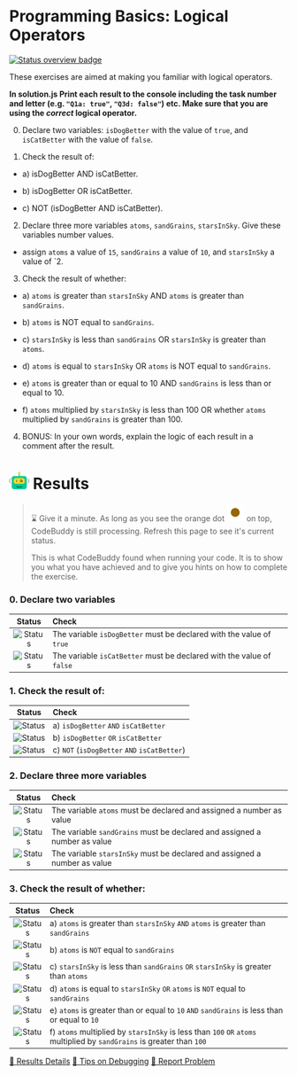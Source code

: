 # Programming Basics: Logical Operators
[![Status overview badge](../../blob/badges/.github/badges/main/badge.svg)](#-results)

These exercises are aimed at making you familiar with logical operators.

**In solution.js Print each result to the console including the task number and letter (e.g. `"Q1a: true"`, `"Q3d: false"`) etc. Make sure that you are using the *correct* logical operator.**

0. Declare two variables: `isDogBetter` with the value of `true`, and `isCatBetter` with the value of `false`.

1. Check the result of:

- a) isDogBetter AND isCatBetter.

- b) isDogBetter OR isCatBetter.

- c) NOT (isDogBetter AND isCatBetter).

2. Declare three more variables `atoms`, `sandGrains`, `starsInSky`. Give these variables number values.
- assign `atoms` a value of `15`, `sandGrains` a value of `10`, and `starsInSky` a value of `2.

3. Check the result of whether:

- a) `atoms` is greater than `starsInSky` AND `atoms` is greater than `sandGrains`.

- b) `atoms` is NOT equal to `sandGrains`.

- c) `starsInSky` is less than `sandGrains` OR `starsInSky` is greater than `atoms`.

- d) `atoms` is equal to `starsInSky` OR `atoms` is NOT equal to `sandGrains`.

- e) `atoms` is greater than or equal to 10 AND `sandGrains` is less than or equal to 10.

- f) `atoms` multiplied by `starsInSky` is less than 100 OR whether `atoms` multiplied by `sandGrains` is greater than 100.

4. BONUS: In your own words, explain the logic of each result in a comment after the result.

[//]: # (autograding info start)
# <img src="https://github.com/DCI-EdTech/autograding-setup/raw/main/assets/bot-large.svg" alt="" data-canonical-src="https://github.com/DCI-EdTech/autograding-setup/raw/main/assets/bot-large.svg" height="31" /> Results
> ⌛ Give it a minute. As long as you see the orange dot ![processing](https://raw.githubusercontent.com/DCI-EdTech/autograding-setup/main/assets/processing.svg) on top, CodeBuddy is still processing. Refresh this page to see it's current status.
>
> This is what CodeBuddy found when running your code. It is to show you what you have achieved and to give you hints on how to complete the exercise.


### 0. Declare two variables

|                 Status                  | Check                                                                                    |
| :-------------------------------------: | :--------------------------------------------------------------------------------------- |
| ![Status](../../blob/badges/.github/badges/main/status0.svg) | The variable `isDogBetter` must be declared with the value of `true` |
| ![Status](../../blob/badges/.github/badges/main/status1.svg) | The variable `isCatBetter` must be declared with the value of `false` |

### 1. Check the result of:

|                 Status                  | Check                                                                                    |
| :-------------------------------------: | :--------------------------------------------------------------------------------------- |
| ![Status](../../blob/badges/.github/badges/main/status2.svg) | a) `isDogBetter` `AND` `isCatBetter` |
| ![Status](../../blob/badges/.github/badges/main/status3.svg) | b) `isDogBetter` `OR` `isCatBetter` |
| ![Status](../../blob/badges/.github/badges/main/status4.svg) | c) `NOT` (`isDogBetter` `AND` `isCatBetter`) |

### 2. Declare three more variables

|                 Status                  | Check                                                                                    |
| :-------------------------------------: | :--------------------------------------------------------------------------------------- |
| ![Status](../../blob/badges/.github/badges/main/status5.svg) | The variable `atoms` must be declared and assigned a number as value |
| ![Status](../../blob/badges/.github/badges/main/status6.svg) | The variable `sandGrains` must be declared and assigned a number as value |
| ![Status](../../blob/badges/.github/badges/main/status7.svg) | The variable `starsInSky` must be declared and assigned a number as value |

### 3. Check the result of whether:

|                 Status                  | Check                                                                                    |
| :-------------------------------------: | :--------------------------------------------------------------------------------------- |
| ![Status](../../blob/badges/.github/badges/main/status8.svg) | a) `atoms` is greater than `starsInSky` `AND` `atoms` is greater than `sandGrains` |
| ![Status](../../blob/badges/.github/badges/main/status9.svg) | b) `atoms` is `NOT` equal to `sandGrains` |
| ![Status](../../blob/badges/.github/badges/main/status10.svg) | c) `starsInSky` is less than `sandGrains` `OR` `starsInSky` is greater than `atoms` |
| ![Status](../../blob/badges/.github/badges/main/status11.svg) | d) `atoms` is equal to `starsInSky` `OR` `atoms` is `NOT` equal to `sandGrains` |
| ![Status](../../blob/badges/.github/badges/main/status12.svg) | e) `atoms` is greater than or equal to `10` `AND` `sandGrains` is less than or equal to `10` |
| ![Status](../../blob/badges/.github/badges/main/status13.svg) | f) `atoms` multiplied by `starsInSky` is less than `100` `OR` `atoms` multiplied by `sandGrains` is greater than `100` |



[🔬 Results Details](../../actions)
[🐞 Tips on Debugging](https://github.com/DCI-EdTech/autograding-setup/wiki/How-to-work-with-CodeBuddy)
[📢 Report Problem](https://docs.google.com/forms/d/e/1FAIpQLSfS8wPh6bCMTLF2wmjiE5_UhPiOEnubEwwPLN_M8zTCjx5qbg/viewform?usp=pp_url&entry.652569746=PB-operators-logical)


[//]: # (autograding info end)